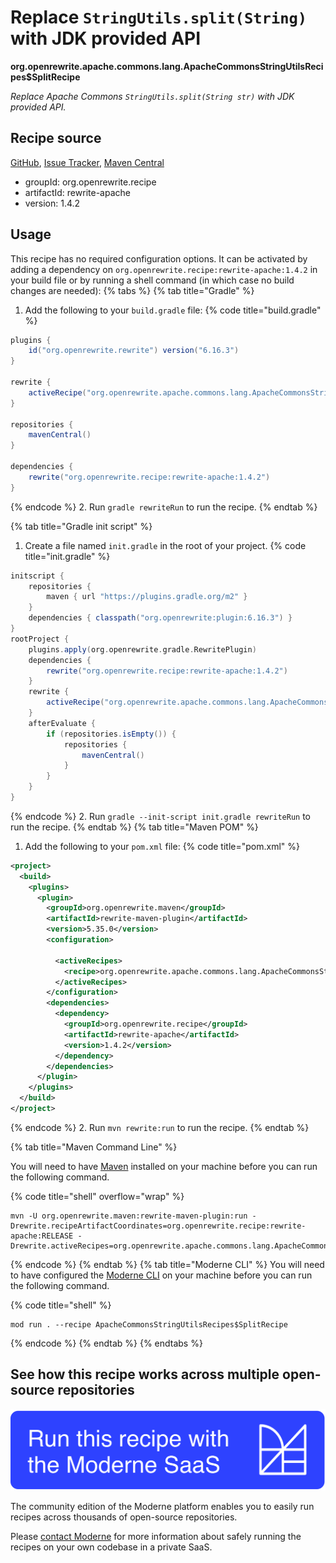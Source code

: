 # Replace `StringUtils.split(String)` with JDK provided API

**org.openrewrite.apache.commons.lang.ApacheCommonsStringUtilsRecipes$SplitRecipe**

_Replace Apache Commons `StringUtils.split(String str)` with JDK provided API._

## Recipe source

[GitHub](https://github.com/openrewrite/rewrite-apache/blob/main/src/main/java/org/openrewrite/apache/commons/lang/ApacheCommonsStringUtils.java), [Issue Tracker](https://github.com/openrewrite/rewrite-apache/issues), [Maven Central](https://central.sonatype.com/artifact/org.openrewrite.recipe/rewrite-apache/1.4.2/jar)

* groupId: org.openrewrite.recipe
* artifactId: rewrite-apache
* version: 1.4.2


## Usage

This recipe has no required configuration options. It can be activated by adding a dependency on `org.openrewrite.recipe:rewrite-apache:1.4.2` in your build file or by running a shell command (in which case no build changes are needed): 
{% tabs %}
{% tab title="Gradle" %}
1. Add the following to your `build.gradle` file:
{% code title="build.gradle" %}
```groovy
plugins {
    id("org.openrewrite.rewrite") version("6.16.3")
}

rewrite {
    activeRecipe("org.openrewrite.apache.commons.lang.ApacheCommonsStringUtilsRecipes$SplitRecipe")
}

repositories {
    mavenCentral()
}

dependencies {
    rewrite("org.openrewrite.recipe:rewrite-apache:1.4.2")
}
```
{% endcode %}
2. Run `gradle rewriteRun` to run the recipe.
{% endtab %}

{% tab title="Gradle init script" %}
1. Create a file named `init.gradle` in the root of your project.
{% code title="init.gradle" %}
```groovy
initscript {
    repositories {
        maven { url "https://plugins.gradle.org/m2" }
    }
    dependencies { classpath("org.openrewrite:plugin:6.16.3") }
}
rootProject {
    plugins.apply(org.openrewrite.gradle.RewritePlugin)
    dependencies {
        rewrite("org.openrewrite.recipe:rewrite-apache:1.4.2")
    }
    rewrite {
        activeRecipe("org.openrewrite.apache.commons.lang.ApacheCommonsStringUtilsRecipes$SplitRecipe")
    }
    afterEvaluate {
        if (repositories.isEmpty()) {
            repositories {
                mavenCentral()
            }
        }
    }
}
```
{% endcode %}
2. Run `gradle --init-script init.gradle rewriteRun` to run the recipe.
{% endtab %}
{% tab title="Maven POM" %}
1. Add the following to your `pom.xml` file:
{% code title="pom.xml" %}
```xml
<project>
  <build>
    <plugins>
      <plugin>
        <groupId>org.openrewrite.maven</groupId>
        <artifactId>rewrite-maven-plugin</artifactId>
        <version>5.35.0</version>
        <configuration>
          
          <activeRecipes>
            <recipe>org.openrewrite.apache.commons.lang.ApacheCommonsStringUtilsRecipes$SplitRecipe</recipe>
          </activeRecipes>
        </configuration>
        <dependencies>
          <dependency>
            <groupId>org.openrewrite.recipe</groupId>
            <artifactId>rewrite-apache</artifactId>
            <version>1.4.2</version>
          </dependency>
        </dependencies>
      </plugin>
    </plugins>
  </build>
</project>
```
{% endcode %}
2. Run `mvn rewrite:run` to run the recipe.
{% endtab %}

{% tab title="Maven Command Line" %}

You will need to have [Maven](https://maven.apache.org/download.cgi) installed on your machine before you can run the following command.

{% code title="shell" overflow="wrap" %}
```shell
mvn -U org.openrewrite.maven:rewrite-maven-plugin:run -Drewrite.recipeArtifactCoordinates=org.openrewrite.recipe:rewrite-apache:RELEASE -Drewrite.activeRecipes=org.openrewrite.apache.commons.lang.ApacheCommonsStringUtilsRecipes$SplitRecipe 
```
{% endcode %}
{% endtab %}
{% tab title="Moderne CLI" %}
You will need to have configured the [Moderne CLI](https://docs.moderne.io/moderne-cli/cli-intro) on your machine before you can run the following command.

{% code title="shell" %}
```shell
mod run . --recipe ApacheCommonsStringUtilsRecipes$SplitRecipe
```
{% endcode %}
{% endtab %}
{% endtabs %}

## See how this recipe works across multiple open-source repositories

[![Moderne Link Image](/.gitbook/assets/ModerneRecipeButton.png)](https://app.moderne.io/recipes/org.openrewrite.apache.commons.lang.ApacheCommonsStringUtilsRecipes$SplitRecipe)

The community edition of the Moderne platform enables you to easily run recipes across thousands of open-source repositories.

Please [contact Moderne](https://moderne.io/product) for more information about safely running the recipes on your own codebase in a private SaaS.

